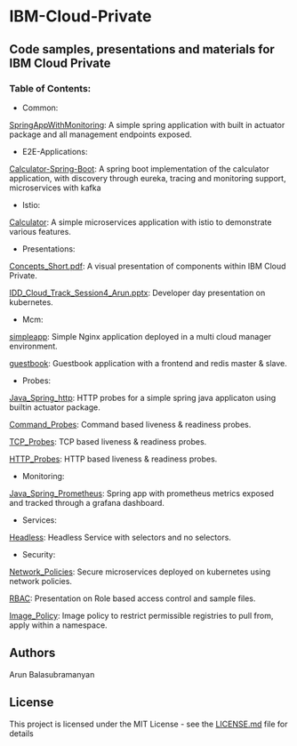 # IBM-Cloud-Private
## Code samples, presentations and materials for IBM Cloud Private

### Table of Contents:
- Common:

[SpringAppWithMonitoring](Common/SpringAppWithMonitoring): A simple spring application with built in actuator package and all management endpoints exposed.

- E2E-Applications:

[Calculator-Spring-Boot](E2E-Applications/Calculator-Spring-Boot): A spring boot implementation of the calculator application, with discovery through eureka, tracing and monitoring support, microservices with kafka

- Istio:

[Calculator](Istio/Calculator): A simple microservices application with istio to demonstrate various features.

- Presentations:

[Concepts_Short.pdf](Presentations/Concepts_Short.pdf): A visual presentation of components within IBM Cloud Private.

[IDD_Cloud_Track_Session4_Arun.pptx](Presentations/Developer_Day_Bangalore-Mar_2019/IDD_Cloud_Track_Session4_Arun.pptx): Developer day presentation on kubernetes.

- Mcm:

[simpleapp](Mcm/simpleapp): Simple Nginx application deployed in a multi cloud manager environment.

[guestbook](Mcm/guestbook): Guestbook application with a frontend and redis master & slave.

- Probes:

[Java_Spring_http](Probes/Java_Spring_http): HTTP probes for a simple spring java applicaton using builtin actuator package.

[Command_Probes](Probes/Command_Probes): Command based liveness & readiness probes.

[TCP_Probes](Probes/Tcp_Probes): TCP based liveness & readiness probes.

[HTTP_Probes](Probes/Http_Probes): HTTP based liveness & readiness probes.

- Monitoring:

[Java_Spring_Prometheus](Monitoring/Java_Spring_Prometheus): Spring app with prometheus metrics exposed and tracked through a grafana dashboard.

- Services:

[Headless](Services/Headless): Headless Service with selectors and no selectors.

- Security:

[Network_Policies](Security/Network_Policies): Secure microservices deployed on kubernetes using network policies.

[RBAC](Security/Rbac): Presentation on Role based access control and sample files.

[Image_Policy](Security/Image_Policy): Image policy to restrict permissible registries to pull from, apply within a namespace.

## Authors
Arun Balasubramanyan

## License
This project is licensed under the MIT License - see the [LICENSE.md](LICENSE.md) file for details
